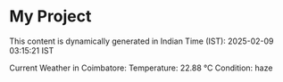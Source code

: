 # My Project

This content is dynamically generated in Indian Time (IST): 2025-02-09 03:15:21 IST


Current Weather in Coimbatore:
Temperature: 22.88 °C
Condition: haze
